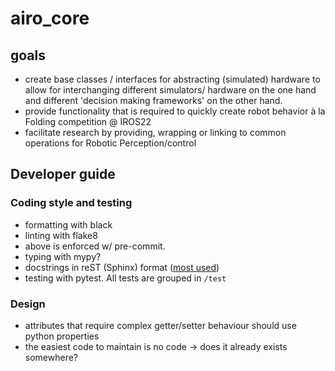 # airo_core

## goals
- create base classes / interfaces for abstracting (simulated) hardware to allow for interchanging different simulators/ hardware on the one hand and different 'decision making frameworks' on the other hand.
- provide functionality that is required to quickly create robot behavior à la Folding competition @ IROS22
- facilitate research by providing, wrapping or linking to common operations for Robotic Perception/control


## Developer guide
### Coding style and testing
- formatting with black
- linting with flake8
- above is enforced w/ pre-commit.
- typing with mypy?
- docstrings in reST (Sphinx) format ([most used](https://stackoverflow.com/questions/3898572/what-are-the-most-common-python-docstring-formats))
- testing with pytest. All tests are grouped in `/test`


### Design
- attributes that require complex getter/setter behaviour should use python properties
- the easiest code to maintain is no code -> does it already exists somewhere?